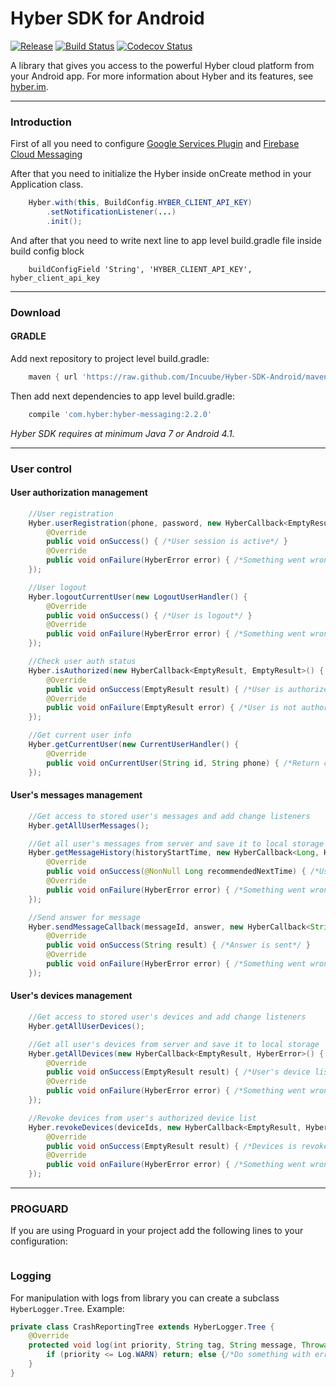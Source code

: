 # Hyber SDK for Android
[![Release][release-svg]][release-link]
[![Build Status][ci-build-status-svg]][ci-build-status]
[![Codecov Status][codecov-svg]][codecov]

A library that gives you access to the powerful Hyber cloud platform from your Android app.
For more information about Hyber and its features, see [hyber.im][hyber.im].
***

### Introduction
First of all you need to configure [Google Services Plugin][google-services-plugin] and [Firebase Cloud Messaging][firebase-cloud-messaging]

After that you need to initialize the Hyber inside onCreate method in your Application class.
```java
    Hyber.with(this, BuildConfig.HYBER_CLIENT_API_KEY)
        .setNotificationListener(...)
        .init();
```

And after that you need to write next line to app level build.gradle file inside build config block
```
    buildConfigField 'String', 'HYBER_CLIENT_API_KEY', hyber_client_api_key
```
***

### Download
#### GRADLE
Add next repository to project level build.gradle:
```groovy
    maven { url 'https://raw.github.com/Incuube/Hyber-SDK-Android/maven/' }
```

Then add next dependencies to app level build.gradle:
```groovy
    compile 'com.hyber:hyber-messaging:2.2.0'
```

*Hyber SDK requires at minimum Java 7 or Android 4.1.*
***

### User control
#### User authorization management
```java
    //User registration
    Hyber.userRegistration(phone, password, new HyberCallback<EmptyResult, HyberError>() {
        @Override
        public void onSuccess() { /*User session is active*/ }
        @Override
        public void onFailure(HyberError error) { /*Something went wrong*/ }
    });

    //User logout
    Hyber.logoutCurrentUser(new LogoutUserHandler() {
        @Override
        public void onSuccess() { /*User is logout*/ }
        @Override
        public void onFailure(HyberError error) { /*Something went wrong*/ }
    });

    //Check user auth status
    Hyber.isAuthorized(new HyberCallback<EmptyResult, EmptyResult>() {
        @Override
        public void onSuccess(EmptyResult result) { /*User is authorized*/ }
        @Override
        public void onFailure(EmptyResult error) { /*User is not authorized*/ }
    });

    //Get current user info
    Hyber.getCurrentUser(new CurrentUserHandler() {
        @Override
        public void onCurrentUser(String id, String phone) { /*Return current user id and phone*/ }
    });
```
#### User's messages management
```java
    //Get access to stored user's messages and add change listeners
    Hyber.getAllUserMessages();

    //Get all user's messages from server and save it to local storage
    Hyber.getMessageHistory(historyStartTime, new HyberCallback<Long, HyberError>() {
        @Override
        public void onSuccess(@NonNull Long recommendedNextTime) { /*User's message list loaded and saved successfuly*/ }
        @Override
        public void onFailure(HyberError error) { /*Something went wrong*/ }
    });

    //Send answer for message
    Hyber.sendMessageCallback(messageId, answer, new HyberCallback<String, HyberError>() {
        @Override
        public void onSuccess(String result) { /*Answer is sent*/ }
        @Override
        public void onFailure(HyberError error) { /*Something went wrong*/ }
    });
```
#### User's devices management
```java
    //Get access to stored user's devices and add change listeners
    Hyber.getAllUserDevices();

    //Get all user's devices from server and save it to local storage
    Hyber.getAllDevices(new HyberCallback<EmptyResult, HyberError>() {
        @Override
        public void onSuccess(EmptyResult result) { /*User's device list loaded and saved successfuly*/ }
        @Override
        public void onFailure(HyberError error) { /*Something went wrong*/ }
    });

    //Revoke devices from user's authorized device list
    Hyber.revokeDevices(deviceIds, new HyberCallback<EmptyResult, HyberError>() {
        @Override
        public void onSuccess(EmptyResult result) { /*Devices is revoked*/ }
        @Override
        public void onFailure(HyberError error) { /*Something went wrong*/ }
    });
```
***

### PROGUARD
If you are using Proguard in your project add the following lines to your configuration:
```proguard

```

### Logging
For manipulation with logs from library you can create a subclass ```HyberLogger.Tree```.
Example:
```java
private class CrashReportingTree extends HyberLogger.Tree {
    @Override
    protected void log(int priority, String tag, String message, Throwable t) {
        if (priority <= Log.WARN) return; else {/*Do something with error*/}
    }
}
```

[release-svg]: http://github-release-version.herokuapp.com/github/Incuube/Hyber-SDK-Android/release.svg?style=flat
[release-link]: https://github.com/Incuube/Hyber-SDK-Android/releases/latest

[ci-build-status-svg]: https://travis-ci.org/Incuube/Hyber-SDK-Android.svg?branch=master-2.0
[ci-build-status]: https://travis-ci.org/Incuube/Hyber-SDK-Android

[codecov-svg]: https://codecov.io/gh/Incuube/Hyber-SDK-Android/branch/master/graph/badge.svg
[codecov]: https://codecov.io/gh/Incuube/Hyber-SDK-Android

[hyber.im]: https://hyber.im/
[google-services-plugin]: https://developers.google.com/android/guides/google-services-plugin
[firebase-cloud-messaging]: https://firebase.google.com/docs/cloud-messaging/android/client

